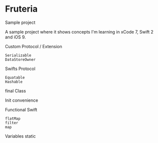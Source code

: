 # Fruteria
Sample project


A sample project where it shows concepts I'm learning in xCode 7, Swift 2 and iOS 9.

Custom Protocol / Extension

	Serializable
	DataStoreOwner
	
Swifts Protocol	

	Equatable
	Hashable


final Class	
	
Init
	convenience	
	
	
	
	
Functional Swift

	flatMap
	filter
	map	
	
	
	
Variables
	static
